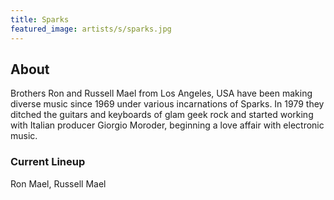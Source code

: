 ```yaml
---
title: Sparks
featured_image: artists/s/sparks.jpg
---
```

## About

Brothers Ron and Russell Mael from Los Angeles, USA have been making diverse music since 1969 under various incarnations of Sparks. In 1979 they ditched the guitars and keyboards of glam geek rock and started working with Italian producer Giorgio Moroder, beginning a love affair with electronic music.

### Current Lineup

Ron Mael, Russell Mael

